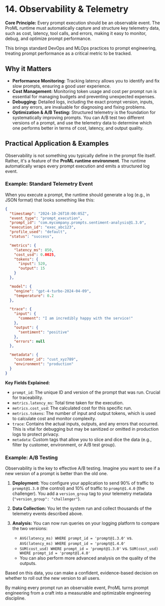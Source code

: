 # 14. Observability & Telemetry

**Core Principle:** Every prompt execution should be an observable event. The ProML runtime must automatically capture and structure key telemetry data, such as cost, latency, tool calls, and errors, making it easy to monitor, debug, and optimize prompt performance.

This brings standard DevOps and MLOps practices to prompt engineering, treating prompt performance as a critical metric to be tracked.

## Why it Matters

*   **Performance Monitoring:** Tracking latency allows you to identify and fix slow prompts, ensuring a good user experience.
*   **Cost Management:** Monitoring token usage and cost per prompt run is essential for managing budgets and preventing unexpected expenses.
*   **Debugging:** Detailed logs, including the exact prompt version, inputs, and any errors, are invaluable for diagnosing and fixing problems.
*   **Optimization & A/B Testing:** Structured telemetry is the foundation for systematically improving prompts. You can A/B test two different versions of a prompt, and use the telemetry data to determine which one performs better in terms of cost, latency, and output quality.

## Practical Application & Examples

Observability is not something you typically define in the prompt file itself. Rather, it's a feature of the **ProML runtime environment**. The runtime automatically wraps every prompt execution and emits a structured log event.

### Example: Standard Telemetry Event

When you execute a prompt, the runtime should generate a log (e.g., in JSON format) that looks something like this:

```json
{
  "timestamp": "2024-10-26T10:00:05Z",
  "event_type": "prompt_execution",
  "prompt_id": "com.mycompany.prompts.sentiment-analysis@1.3.0",
  "execution_id": "exec_abc123",
  "profile_used": "default",
  "status": "success",

  "metrics": {
    "latency_ms": 850,
    "cost_usd": 0.0025,
    "tokens": {
      "input": 520,
      "output": 15
    }
  },

  "model": {
    "engine": "gpt-4-turbo-2024-04-09",
    "temperature": 0.2
  },

  "trace": {
    "input": {
      "comment": "I am incredibly happy with the service!"
    },
    "output": {
      "sentiment": "positive"
    },
    "errors": null
  },

  "metadata": {
    "customer_id": "cust_xyz789",
    "environment": "production"
  }
}
```

**Key Fields Explained:**

*   `prompt_id`: The unique ID and version of the prompt that was run. Crucial for traceability.
*   `metrics.latency_ms`: Total time taken for the execution.
*   `metrics.cost_usd`: The calculated cost for this specific run.
*   `metrics.tokens`: The number of input and output tokens, which is used to calculate cost and monitor complexity.
*   `trace`: Contains the actual inputs, outputs, and any errors that occurred. This is vital for debugging but may be sanitized or omitted in production logs to protect privacy.
*   `metadata`: Custom tags that allow you to slice and dice the data (e.g., filter by customer, environment, or A/B test group).

### Example: A/B Testing

Observability is the key to effective A/B testing. Imagine you want to see if a new version of a prompt is better than the old one.

1.  **Deployment:** You configure your application to send 90% of traffic to `prompt@1.3.0` (the control) and 10% of traffic to `prompt@1.4.0` (the challenger). You add a `version_group` tag to your telemetry metadata (`"version_group": "challenger"`).

2.  **Data Collection:** You let the system run and collect thousands of the telemetry events described above.

3.  **Analysis:** You can now run queries on your logging platform to compare the two versions:

    *   `AVG(latency_ms) WHERE prompt_id = 'prompt@1.3.0'` vs. `AVG(latency_ms) WHERE prompt_id = 'prompt@1.4.0'`
    *   `SUM(cost_usd) WHERE prompt_id = 'prompt@1.3.0'` vs. `SUM(cost_usd) WHERE prompt_id = 'prompt@1.4.0'`
    *   You can also perform more advanced analysis on the quality of the outputs.

Based on this data, you can make a confident, evidence-based decision on whether to roll out the new version to all users.

By making every prompt run an observable event, ProML turns prompt engineering from a craft into a measurable and optimizable engineering discipline.
